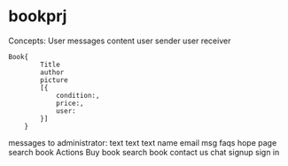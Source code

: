 bookprj
=======

Concepts:
	User
		messages
			content
			user sender
			user receiver

	Book{
			Title
			author
			picture
			[{
				condition:,
				price:,
				user:
			}]
		}
messages to administrator: text text text name email msg
faqs
hope page
search book
Actions
		Buy book
		search book
		contact us
		chat
		signup sign in
